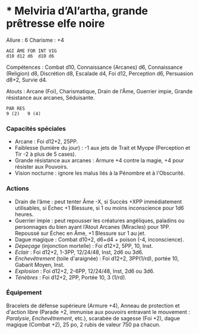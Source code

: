 # * Melviria d’Al’artha, grande prêtresse elfe noire

Allure : 6
Charisme : +4

	AGI	ÂME	FOR	INT	VIG
	d10	d12	d6	d10	d6

Compétences : Combat d10, Connaissance (Arcanes) d6, Connaissance (Religion) d8, Discrétion d8, Escalade d4, Foi d12, Perception d6, Persuasion d8+2, Survie d4.

Atouts : Arcane (Foi), Charismatique, Drain de l'Âme, Guerrier impie, Grande résistance aux arcanes, Séduisante.

	PAR	RES
	9 (2)	9 (4)

### Capacités spéciales
- Arcane : Foi d12+2, 25PP.
- Faiblesse (lumière du jour) : -1 aux jets de Trait et Myope (Perception et Tir -2 à plus de 5 cases).
- Grande résistance aux arcanes : Armure +4 contre la magie, +4 pour résister aux Pouvoirs.
- Vision nocturne : ignore les malus liés à la Pénombre et à l'Obscurité.

### Actions
- Drain de l’âme : peut tenter Âme -X, si Succès +XPP immédiatement utilisables, si Échec +1 Blessure, si 1 ou moins inconscience pour 1d6 heures.
- Guerrier impie : peut repousser les créatures angéliques, paladins ou personnages du bien ayant l’Atout Arcanes (Miracles) pour 1PP. Repoussé sur Échec en Âme, +1 Blessure sur 1 au jet.
- Dague magique : Combat d10+2, d6+d4 + poison (-4, inconscience).
- _Dépeçage_ (injonction mortelle) : Foi d12+2, 5PP, 10, Inst.
- _Eclair_ : Foi d12+2, 1-3PP, 12/24/48, Inst, 2d6 ou 3d6.
- _Enchevêtrement_ (toile d'araignée) : Foi d12+2, 3PP(1/rd), portée 10, Gabarit Moyen, Inst.
- _Explosion_ : Foi d12+2, 2-6PP, 12/24/48, Inst, 2d6 ou 3d6.
- _Ténèbres_ : Foi d12+2, 2PP, Portée 10, 3 (1/rd).

### Équipement
Bracelets de défense supérieure (Armure +4), Anneau de protection et d'action libre (Parade +2, immunise aux pouvoirs entravant le mouvement : _Paralysie_, _Enchevêtrement_, etc.), scarabée de sagesse (Foi +2), dague magique (Combat +2), 25 po, 2 rubis de valeur 750 pa chacun.
